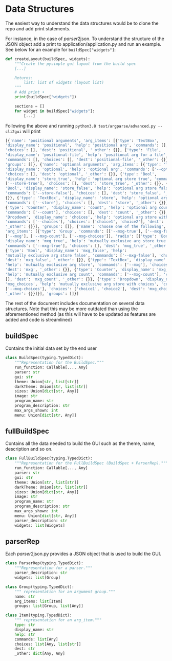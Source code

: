 # Data Structures

The easiest way to understand the data structures would be to clone the repo
and add print statements.

For instance, in the case of *parser*2json. To understand the structure of the
JSON object add a print to application/application.py and run an example. See
below for an example for `buildSpec["widgets"]`:

```python
def createLayout(buildSpec, widgets):
	"""Create the pysimple gui layout from the build spec
	[...]

	Returns:
		list: list of widgets (layout list)
	"""
	# Add print ⬇️
	print(buildSpec["widgets"])

	sections = []
	for widget in buildSpec["widgets"]:
		[...]
```

Following the above and running `python3.8 test/argparse/advanced.py --cli2gui`
will print

```python
[{'name': 'positional arguments', 'arg_items': [{'type': 'TextBox',
'display_name': 'positional', 'help': 'positional arg', 'commands': [],
'choices': [], 'dest': 'positional', '_other': {}}, {'type': 'File',
'display_name': 'positional-file', 'help': 'positional arg for a file',
'commands': [], 'choices': [], 'dest': 'positional-file', '_other': {}}],
'groups': []}, {'name': 'optional arguments', 'arg_items': [{'type': 'TextBox',
'display_name': 'optional', 'help': 'optional arg', 'commands': ['--optional'],
'choices': [], 'dest': 'optional', '_other': {}}, {'type': 'Bool',
'display_name': 'store_true', 'help': 'optional arg store true', 'commands':
['--store-true'], 'choices': [], 'dest': 'store_true', '_other': {}}, {'type':
'Bool', 'display_name': 'store_false', 'help': 'optional arg store false',
'commands': ['--store-false'], 'choices': [], 'dest': 'store_false', '_other':
{}}, {'type': 'TextBox', 'display_name': 'store', 'help': 'optional arg store',
'commands': ['--store'], 'choices': [], 'dest': 'store', '_other': {}},
{'type': 'Counter', 'display_name': 'count', 'help': 'optional arg count',
'commands': ['--count'], 'choices': [], 'dest': 'count', '_other': {}}, {'type':
'Dropdown', 'display_name': 'choices', 'help': 'optional arg store with choices',
'commands': ['--choices'], 'choices': ['choice1', 'choice2'], 'dest': 'choices',
'_other': {}}], 'groups': []}, {'name': 'choose one of the following',
'arg_items': [{'type': 'Group', 'commands': [['--mxg-true'], ['--mxg-false'],
['--mxg'], ['--mxg-count'], ['--mxg-choices']], 'radio': [{'type': 'Bool',
'display_name': 'mxg_true', 'help': 'mutually exclusive arg store true',
'commands': ['--mxg-true'], 'choices': [], 'dest': 'mxg_true', '_other': {}},
{'type': 'Bool', 'display_name': 'mxg_false', 'help':
'mutually exclusive arg store false', 'commands': ['--mxg-false'], 'choices': [],
'dest': 'mxg_false', '_other': {}}, {'type': 'TextBox', 'display_name': 'mxg',
'help': 'mutually exclusive arg store', 'commands': ['--mxg'], 'choices': [],
'dest': 'mxg', '_other': {}}, {'type': 'Counter', 'display_name': 'mxg_count',
'help': 'mutually exclusive arg count', 'commands': ['--mxg-count'], 'choices':
[], 'dest': 'mxg_count', '_other': {}}, {'type': 'Dropdown', 'display_name':
'mxg_choices', 'help': 'mutually exclusive arg store with choices', 'commands':
['--mxg-choices'], 'choices': ['choice1', 'choice2'], 'dest': 'mxg_choices',
'_other': {}}]}], 'groups': []}]
```

The rest of the document includes documentation on several data structures. Note
that this may be more outdated than using the aforementioned method (as this
will have to be updated as features are added and code is streamlined)

## buildSpec

Contains the initial data set by the end user

```python
class BuildSpec(typing.TypedDict):
	"""Representation for the BuildSpec."""
	run_function: Callable[..., Any]
	parser: str
	gui: str
	theme: Union[str, list[str]]
	darkTheme: Union[str, list[str]]
	sizes: Union[dict[str, Any]]
	image: str
	program_name: str
	program_description: str
	max_args_shown:	int
	menu: Union[dict[str, Any]]
```

## fullBuildSpec

Contains all the data needed to build the GUI such as the theme, name,
description and so on.

```python
class FullBuildSpec(typing.TypedDict):
	"""Representation for the FullBuildSpec (BuildSpec + ParserRep)."""
	run_function: Callable[..., Any]
	parser: str
	gui: str
	theme: Union[str, list[str]]
	darkTheme: Union[str, list[str]]
	sizes: Union[dict[str, Any]]
	image: str
	program_name: str
	program_description: str
	max_args_shown:	int
	menu: Union[dict[str, Any]]
	parser_description: str
	widgets: list[Widgets]
```

## parserRep

Each *parser*2json.py provides a JSON object that is used to build the GUI.

```python
class ParserRep(typing.TypedDict):
	"""Representation for a parser."""
	parser_description: str
	widgets: list[Group]
```

```python
class Group(typing.TypedDict):
	""" representation for an argument group."""
	name: str
	arg_items: list[Item]
	groups: list[Group, list[Any]]
```

```python
class Item(typing.TypedDict):
	""" representation for an arg_item."""
	type: str
	display_name: str
	help: str
	commands: list[Any]
	choices: list[Any, list[str]]
	dest: str
	_other: dict[Any, Any]
```
